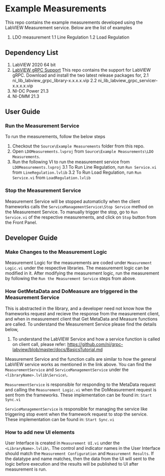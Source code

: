 # Example Measurements

This repo contains the example measurements developed using the LabVIEW Measurement service. Below are the list of examples
1. LDO measurement
1.1 Line Regulation
1.2 Load Regulation

## Dependency List
1. LabVIEW 2020 64 bit
2. [LabVIEW gRPC Support](https://github.com/ni/grpc-labview/releases)
This repo contains the support for LabVIEW gRPC. Download and install the two latest release packages for,
2.1 ni_lib_labview_grpc_library-x.x.x.x.vip
2.2 ni_lib_labview_grpc_servicer-x.x.x.x.vip
3. NI-DC Power 21.3
4. NI-DMM 21.3

## User Guide

### Run the Measurement Service

To run the measurements, follow the below steps
1. Checkout the `Source\Example Measurements` folder from this repo.
2. Open `LDOMeasurements.lvproj` from `Source\Example Measurements\LDO Measurements`.
3. Run the following VI to run the measurement service from `LDOMeasurements.lvproj`
3.1 To Run Line Regulation, run `Run Service.vi` from `LineRegulation.lvlib`
3.2 To Run Load Regulation, run `Run Service.vi` from `LoadRegulation.lvlib`

### Stop the Measurement Service

Measurement Service will be stopped automaticlly when the client frameworks calls the `ServiceManagementService\Stop Service` method on the Measurement Service. To manually trigger the stop, go to `Run Service.vi` of the respective measurements, and click on `Stop` button from the Front Panel.

## Developer Guide

### Make Changes to the Measurement Logic

Measurement Logic for the measurements are coded under `Measurement Logic.vi` under the respective libraries. The measurement logic can be modified in it. After modifying the measurement logic, run the measurement by following the `Run the Measurement Service` steps from above.

### How GetMetaData and DoMeasure are triggered in the Measurement Service

This is abstracted in the library, and a developer need not know how the frameworks request and recieve the response from the measurement client, and when in measurement client that Get MetaData and Measure functions are called. To understand the Measurement Service please find the details below,

1. To understand the LabVIEW Service and how a service function is called on client call, please refer: https://github.com/ni/grpc-labview/blob/master/docs/BasicsTutorial.md

Measurement Service and the function calls are similar to how the general LabVIEW service works as mentioned in the link above. You can find the `MeasurementService` and `ServiceManagementService` under the `<libraryName>.lvlib\Service\`. 

`MeasurementService` is responsible for responding to the MetaData request and calling the `Measurement Logic.vi` when the DoMeasurement request is sent from the frameworks. These implementation can be found in: `Start Sync.vi`

`ServiceManagementService` is responsible for managing the service like triggering stop event when the framework request to stop the service. These implementation can be found in: `Start Sync.vi`

### How to add new UI elements

User Interface is created in `Measurement UI.vi` under the `<LibraryName>.lvlib\`. The control and indicator names in the User Interface should match the `Measurement Configuration` and `Measurement Results`. If the datatype and name matches, then the data from the UI will sent to the logic before execution and the results will be published to UI after measurement is run.
